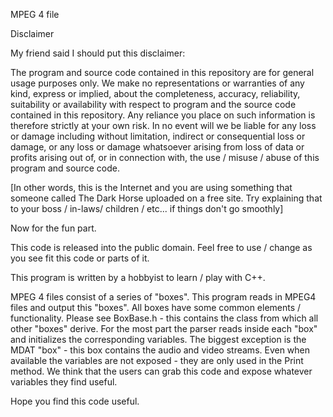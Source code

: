 MPEG 4 file

Disclaimer

My friend said I should put this disclaimer:

The program and source code contained in this repository are for general usage purposes only. We make no representations or warranties of any kind, express or implied, about the completeness, accuracy, reliability, suitability or availability with respect to program and the source code contained in this repository. Any reliance you place on such information is therefore strictly at your own risk. In no event will we be liable for any loss or damage including without limitation, indirect or consequential loss or damage, or any loss or damage whatsoever arising from loss of data or profits arising out of, or in connection with, the use / misuse / abuse of this program and source code.

[In other words, this is the Internet and you are using something that someone called The Dark Horse uploaded on a free site. Try explaining that to your boss / in-laws/ children / etc... if things don't go smoothly]

Now for the fun part.

This code is released into the public domain. Feel free to use / change as you see fit this code or parts of it.

This program is written by a hobbyist to learn / play with C++.

MPEG 4 files consist of a series of "boxes". This program reads in MPEG4 files and output this "boxes".
All boxes have some common elements / functionality. Please see BoxBase.h - this contains the class from which all other "boxes" derive.
For the most part the parser reads inside each "box" and initializes the corresponding variables. The biggest exception is the MDAT "box" - this box contains the audio and video streams. Even when available the variables are not exposed - they are only used in the Print method. We think that the users can grab this code and expose whatever variables they find useful.

Hope you find this code useful.
